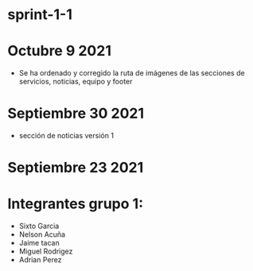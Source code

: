 # sprint-1-1

# Octubre 9 2021

- Se ha ordenado y corregido la ruta de imágenes de las secciones de servicios, noticias, equipo y footer

# Septiembre 30 2021
- sección de noticias versión 1

# Septiembre 23 2021

# Integrantes grupo 1:
- Sixto Garcia
- Nelson Acuña
- Jaime tacan
- Miguel Rodrigez
- Adrian Perez